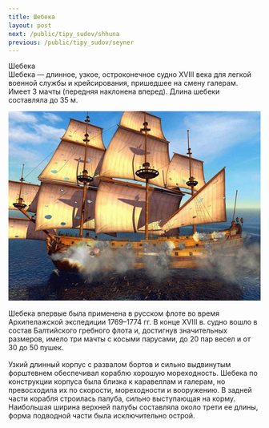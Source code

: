```yaml
---
title: Шебека
layout: post
next: /public/tipy_sudov/shhuna
previous: /public/tipy_sudov/seyner
---
```


Шебека  
Шебека — длинное, узкое, остроконечное судно XVIII века для легкой военной службы и крейсирования, пришедшее на смену галерам. Имеет 3 мачты (передняя наклонена вперед). Длина шебеки составляла до 35 м.  
  

![](/assets/img/suda/shebeka.gif)  

  
Шебека впервые была применена в русском флоте во время Архипелажской экспедиции 1769–1774 гг. В конце XVIII в. судно вошло в состав Балтийского гребного флота и, достигнув значительных размеров, имело три мачты с косыми парусами, до 20 пар весел и от 30 до 50 пушек.   
   
Узкий длинный корпус с развалом бортов и сильно выдвинутым форштевнем обеспечивал кораблю хорошую мореходность. Шебека по конструкции корпуса была близка к каравеллам и галерам, но превосходила их по скорости, мореходности и вооружению. В задней части корабля строилась палуба, сильно выступающая на корму. Наибольшая ширина верхней палубы составляла около трети ее длины, форма подводной части была исключительно острой.  
 